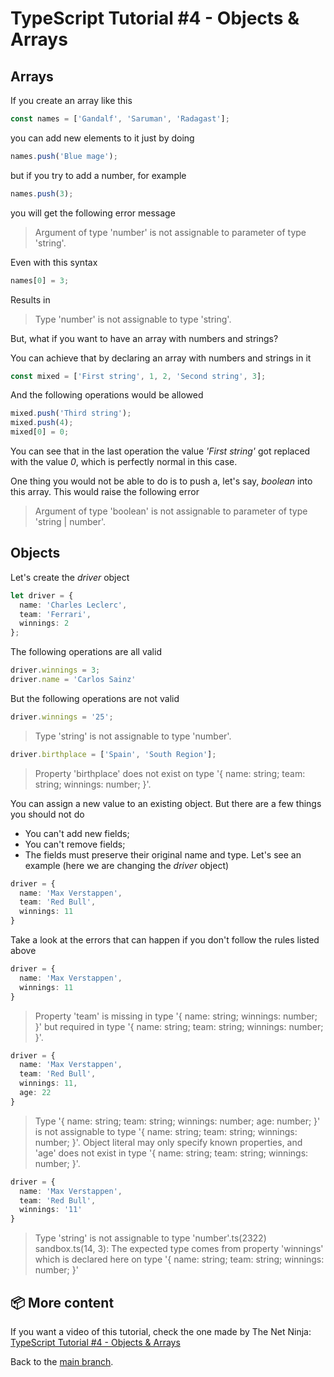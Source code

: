 # TypeScript Tutorial #4 - Objects & Arrays

## Arrays
If you create an array like this
```ts
const names = ['Gandalf', 'Saruman', 'Radagast'];
```
you can add new elements to it just by doing
```ts
names.push('Blue mage');
```
but if you try to add a number, for example
```ts
names.push(3);
```
you will get the following error message
>Argument of type 'number' is not assignable to parameter of type 'string'.

Even with this syntax
```ts
names[0] = 3;
```
Results in
>Type 'number' is not assignable to type 'string'.

But, what if you want to have an array with numbers and strings?

You can achieve that by declaring an array with numbers and strings in it
```ts
const mixed = ['First string', 1, 2, 'Second string', 3];
```
And the following operations would be allowed
```ts
mixed.push('Third string');
mixed.push(4);
mixed[0] = 0;
```
You can see that in the last operation the value <i>'First string'</i> got replaced with the value <i>0</i>, which is perfectly normal in this case.

One thing you would not be able to do is to push a, let's say, <i>boolean</i> into this array. This would raise the following error
>Argument of type 'boolean' is not assignable to parameter of type 'string | number'.

## Objects
Let's create the <i>driver</i> object
```ts
let driver = {
  name: 'Charles Leclerc',
  team: 'Ferrari',
  winnings: 2
};
```
The following operations are all valid
```ts
driver.winnings = 3;
driver.name = 'Carlos Sainz'
```
But the following operations are not valid
```ts
driver.winnings = '25';
```
>Type 'string' is not assignable to type 'number'.
```ts
driver.birthplace = ['Spain', 'South Region'];
```
>Property 'birthplace' does not exist on type '{ name: string; team: string; winnings: number; }'.

You can assign a new value to an existing object. But there are a few things you should not do
* You can't add new fields;
* You can't remove fields;
* The fields must preserve their original name and type.
Let's see an example (here we are changing the <i>driver</i> object)
```ts
driver = {
  name: 'Max Verstappen',
  team: 'Red Bull',
  winnings: 11
}
```
Take a look at the errors that can happen if you don't follow the rules listed above
```ts
driver = {
  name: 'Max Verstappen',
  winnings: 11
}
```
>Property 'team' is missing in type '{ name: string; winnings: number; }' but required in type '{ name: string; team: string; winnings: number; }'.
```ts
driver = {
  name: 'Max Verstappen',
  team: 'Red Bull',
  winnings: 11,
  age: 22
}
```
>Type '{ name: string; team: string; winnings: number; age: number; }' is not assignable to type '{ name: string; team: string; winnings: number; }'.
>Object literal may only specify known properties, and 'age' does not exist in type '{ name: string; team: string; winnings: number; }'.
```ts
driver = {
  name: 'Max Verstappen',
  team: 'Red Bull',
  winnings: '11'
}
```
>Type 'string' is not assignable to type 'number'.ts(2322)
>sandbox.ts(14, 3): The expected type comes from property 'winnings' which is declared here on type '{ name: string; team: string; winnings: number; }'

## 📦 More content
If you want a video of this tutorial, check the one made by The Net Ninja: [TypeScript Tutorial #4 - Objects & Arrays](https://www.youtube.com/watch?v=157NopQ-chU&list=PL4cUxeGkcC9gUgr39Q_yD6v-bSyMwKPUI&index=4)

Back to the [main branch](https://github.com/Henrique-Peixoto/typescript-the-net-ninja).
